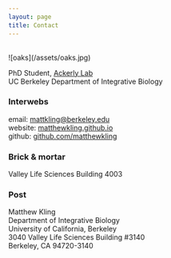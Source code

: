 ```yaml
---
layout: page
title: Contact
---
```

<br>
![oaks](/assets/oaks.jpg)


PhD Student, [Ackerly Lab](http://www.ackerlylab.org) <br>
UC Berkeley Department of Integrative Biology <br>

### Interwebs
email: [mattkling@berkeley.edu](mattkling@berkeley.edu) <br>
website: [matthewkling.github.io](matthewkling.github.io) <br>
github: [github.com/matthewkling](https://github.com/matthewkling) <br>

### Brick & mortar
Valley Life Sciences Building 4003 <br>

### Post
Matthew Kling <br>
Department of Integrative Biology <br>
University of California, Berkeley <br>
3040 Valley Life Sciences Building #3140 <br>
Berkeley, CA 94720-3140 <br>

